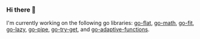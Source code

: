 ### Hi there 👋

<!--
**pjdufour/pjdufour** is a ✨ _special_ ✨ repository because its `README.md` (this file) appears on your GitHub profile.

Here are some ideas to get you started:

- 🔭 I’m currently working on ...
- 🌱 I’m currently learning ...
- 👯 I’m looking to collaborate on ...
- 🤔 I’m looking for help with ...
- 💬 Ask me about ...
- 📫 How to reach me: ...
- 😄 Pronouns: ...
- ⚡ Fun fact: ...
-->

I'm currently working on the following go libraries: [go-flat](https://github.com/spatialcurrent/go-flat), [go-math](https://github.com/spatialcurrent/go-math), [go-fit](https://github.com/spatialcurrent/go-fit), [go-lazy](https://github.com/spatialcurrent/go-lazy), [go-pipe](https://github.com/spatialcurrent/go-pipe), [go-try-get](https://github.com/spatialcurrent/go-try-get), and [go-adaptive-functions](https://github.com/spatialcurrent/go-adaptive-functions).
